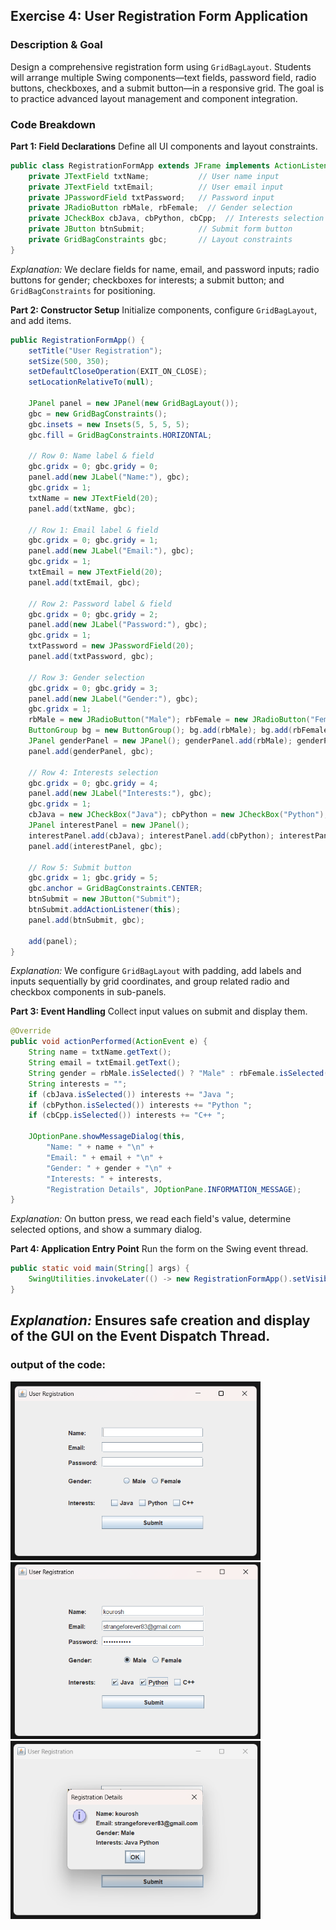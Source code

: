 ## Exercise 4: User Registration Form Application

### Description & Goal

Design a comprehensive registration form using `GridBagLayout`. Students will arrange multiple Swing components—text fields, password field, radio buttons, checkboxes, and a submit button—in a responsive grid. The goal is to practice advanced layout management and component integration.

### Code Breakdown

**Part 1: Field Declarations**
Define all UI components and layout constraints.

```java
public class RegistrationFormApp extends JFrame implements ActionListener {
    private JTextField txtName;           // User name input
    private JTextField txtEmail;          // User email input
    private JPasswordField txtPassword;   // Password input
    private JRadioButton rbMale, rbFemale;  // Gender selection
    private JCheckBox cbJava, cbPython, cbCpp;  // Interests selection
    private JButton btnSubmit;            // Submit form button
    private GridBagConstraints gbc;       // Layout constraints
}
```

*Explanation:* We declare fields for name, email, and password inputs; radio buttons for gender; checkboxes for interests; a submit button; and `GridBagConstraints` for positioning.

**Part 2: Constructor Setup**
Initialize components, configure `GridBagLayout`, and add items.

```java
public RegistrationFormApp() {
    setTitle("User Registration");
    setSize(500, 350);
    setDefaultCloseOperation(EXIT_ON_CLOSE);
    setLocationRelativeTo(null);

    JPanel panel = new JPanel(new GridBagLayout());
    gbc = new GridBagConstraints();
    gbc.insets = new Insets(5, 5, 5, 5);
    gbc.fill = GridBagConstraints.HORIZONTAL;

    // Row 0: Name label & field
    gbc.gridx = 0; gbc.gridy = 0;
    panel.add(new JLabel("Name:"), gbc);
    gbc.gridx = 1;
    txtName = new JTextField(20);
    panel.add(txtName, gbc);

    // Row 1: Email label & field
    gbc.gridx = 0; gbc.gridy = 1;
    panel.add(new JLabel("Email:"), gbc);
    gbc.gridx = 1;
    txtEmail = new JTextField(20);
    panel.add(txtEmail, gbc);

    // Row 2: Password label & field
    gbc.gridx = 0; gbc.gridy = 2;
    panel.add(new JLabel("Password:"), gbc);
    gbc.gridx = 1;
    txtPassword = new JPasswordField(20);
    panel.add(txtPassword, gbc);

    // Row 3: Gender selection
    gbc.gridx = 0; gbc.gridy = 3;
    panel.add(new JLabel("Gender:"), gbc);
    gbc.gridx = 1;
    rbMale = new JRadioButton("Male"); rbFemale = new JRadioButton("Female");
    ButtonGroup bg = new ButtonGroup(); bg.add(rbMale); bg.add(rbFemale);
    JPanel genderPanel = new JPanel(); genderPanel.add(rbMale); genderPanel.add(rbFemale);
    panel.add(genderPanel, gbc);

    // Row 4: Interests selection
    gbc.gridx = 0; gbc.gridy = 4;
    panel.add(new JLabel("Interests:"), gbc);
    gbc.gridx = 1;
    cbJava = new JCheckBox("Java"); cbPython = new JCheckBox("Python"); cbCpp = new JCheckBox("C++");
    JPanel interestPanel = new JPanel();
    interestPanel.add(cbJava); interestPanel.add(cbPython); interestPanel.add(cbCpp);
    panel.add(interestPanel, gbc);

    // Row 5: Submit button
    gbc.gridx = 1; gbc.gridy = 5;
    gbc.anchor = GridBagConstraints.CENTER;
    btnSubmit = new JButton("Submit");
    btnSubmit.addActionListener(this);
    panel.add(btnSubmit, gbc);

    add(panel);
}
```

*Explanation:* We configure `GridBagLayout` with padding, add labels and inputs sequentially by grid coordinates, and group related radio and checkbox components in sub-panels.

**Part 3: Event Handling**
Collect input values on submit and display them.

```java
@Override
public void actionPerformed(ActionEvent e) {
    String name = txtName.getText();
    String email = txtEmail.getText();
    String gender = rbMale.isSelected() ? "Male" : rbFemale.isSelected() ? "Female" : "Unspecified";
    String interests = "";
    if (cbJava.isSelected()) interests += "Java ";
    if (cbPython.isSelected()) interests += "Python ";
    if (cbCpp.isSelected()) interests += "C++ ";

    JOptionPane.showMessageDialog(this,
        "Name: " + name + "\n" +
        "Email: " + email + "\n" +
        "Gender: " + gender + "\n" +
        "Interests: " + interests,
        "Registration Details", JOptionPane.INFORMATION_MESSAGE);
}
```

*Explanation:* On button press, we read each field's value, determine selected options, and show a summary dialog.

**Part 4: Application Entry Point**
Run the form on the Swing event thread.

```java
public static void main(String[] args) {
    SwingUtilities.invokeLater(() -> new RegistrationFormApp().setVisible(true));
}
```

*Explanation:* Ensures safe creation and display of the GUI on the Event Dispatch Thread.
---
### output of the code:
<img src="images/img-4-1.png" alt="..." width="400"/>
<img src="images/img-4-2.png" alt="..." width="400"/>
<img src="images/img-4-3.png" alt="..." width="400"/>
